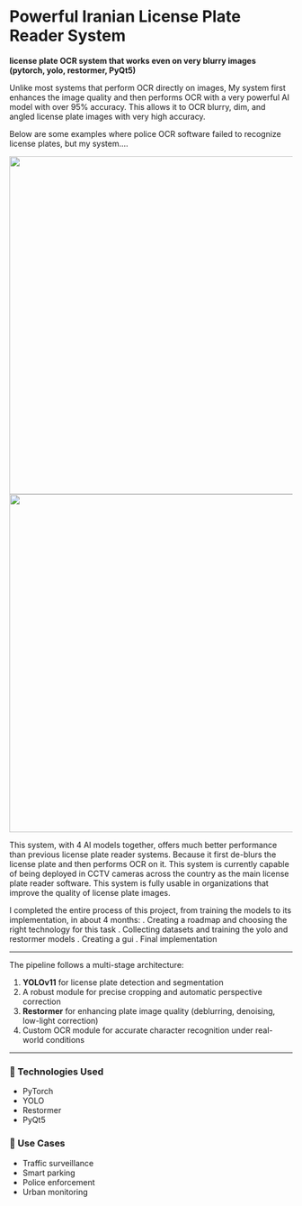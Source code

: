 # Powerful Iranian License Plate Reader System

**license plate OCR system that works even on very blurry images (pytorch, yolo, restormer, PyQt5)**


Unlike most systems that perform OCR directly on images,
My system first enhances the image quality and then performs OCR with a very powerful AI model with over 95% accuracy.
This allows it to OCR blurry, dim, and angled license plate images with very high accuracy.

Below are some examples where police OCR software failed to recognize license plates, but my system....


<img src="Screenshot 2025-07-26 210210.png" width="600"/>
<img src="Screenshot 2025-07-26 210453.png" width="600"/>




This system, with 4 Al models together, offers much better performance than previous license plate reader systems. Because it first de-blurs the license plate and then performs OCR on it.
This system is currently capable of being deployed in CCTV cameras across the country as the main license plate reader software.
This system is fully usable in organizations that improve the quality of license plate images.

I completed the entire process of this project, from training the models to its implementation, in about 4 months:
. Creating a roadmap and choosing the right technology for this task
. Collecting datasets and training the yolo and restormer models
. Creating a gui
. Final implementation



---

The pipeline follows a multi-stage architecture:

1. **YOLOv11** for license plate detection and segmentation  
2. A robust module for precise cropping and automatic perspective correction  
3. **Restormer** for enhancing plate image quality (deblurring, denoising, low-light correction)  
4. Custom OCR module for accurate character recognition under real-world conditions

---


### 🔧 Technologies Used
- PyTorch
- YOLO
- Restormer  
- PyQt5

### 📌 Use Cases
- Traffic surveillance  
- Smart parking  
- Police enforcement  
- Urban monitoring  
